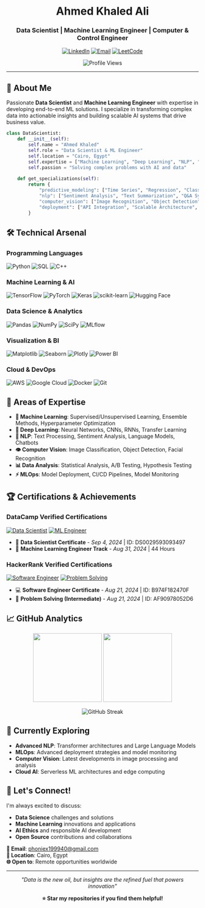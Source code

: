 <div align="center">

# Ahmed Khaled Ali
### Data Scientist | Machine Learning Engineer | Computer & Control Engineer

[![LinkedIn](https://img.shields.io/badge/LinkedIn-0077B5?style=for-the-badge&logo=linkedin&logoColor=white)](https://linkedin.com/in/phoenixak)
[![Email](https://img.shields.io/badge/Email-D14836?style=for-the-badge&logo=gmail&logoColor=white)](mailto:phoniex199940@gmail.com)
[![LeetCode](https://img.shields.io/badge/LeetCode-FFA116?style=for-the-badge&logo=leetcode&logoColor=black)](https://www.leetcode.com/phoenixak)

![Profile Views](https://komarev.com/ghpvc/?username=phoenixak&label=Profile%20views&color=0e75b6&style=flat)

</div>

---

## 🚀 About Me

Passionate **Data Scientist** and **Machine Learning Engineer** with expertise in developing end-to-end ML solutions. I specialize in transforming complex data into actionable insights and building scalable AI systems that drive business value.

```python
class DataScientist:
    def __init__(self):
        self.name = "Ahmed Khaled"
        self.role = "Data Scientist & ML Engineer"
        self.location = "Cairo, Egypt"
        self.expertise = ["Machine Learning", "Deep Learning", "NLP", "Computer Vision"]
        self.passion = "Solving complex problems with AI and data"
    
    def get_specializations(self):
        return {
            "predictive_modeling": ["Time Series", "Regression", "Classification"],
            "nlp": ["Sentiment Analysis", "Text Summarization", "Q&A Systems"],
            "computer_vision": ["Image Recognition", "Object Detection"],
            "deployment": ["API Integration", "Scalable Architecture", "MLOps"]
        }
```

## 🛠️ Technical Arsenal

### **Programming Languages**
![Python](https://img.shields.io/badge/Python-Expert-3776AB?style=flat&logo=python&logoColor=white)
![SQL](https://img.shields.io/badge/SQL-Competent-4479A1?style=flat&logo=postgresql&logoColor=white)
![C++](https://img.shields.io/badge/C++-Proficient-00599C?style=flat&logo=c%2B%2B&logoColor=white)

### **Machine Learning & AI**
![TensorFlow](https://img.shields.io/badge/TensorFlow-%23FF6F00.svg?style=flat&logo=TensorFlow&logoColor=white)
![PyTorch](https://img.shields.io/badge/PyTorch-%23EE4C2C.svg?style=flat&logo=PyTorch&logoColor=white)
![Keras](https://img.shields.io/badge/Keras-%23D00000.svg?style=flat&logo=Keras&logoColor=white)
![scikit-learn](https://img.shields.io/badge/scikit--learn-%23F7931E.svg?style=flat&logo=scikit-learn&logoColor=white)
![Hugging Face](https://img.shields.io/badge/🤗_Hugging_Face-FFCC00?style=flat&logoColor=black)

### **Data Science & Analytics**
![Pandas](https://img.shields.io/badge/Pandas-%23150458.svg?style=flat&logo=pandas&logoColor=white)
![NumPy](https://img.shields.io/badge/NumPy-%23013243.svg?style=flat&logo=numpy&logoColor=white)
![SciPy](https://img.shields.io/badge/SciPy-%230C55A5.svg?style=flat&logo=scipy&logoColor=white)
![MLflow](https://img.shields.io/badge/MLflow-%23d9ead3.svg?style=flat&logo=numpy&logoColor=blue)

### **Visualization & BI**
![Matplotlib](https://img.shields.io/badge/Matplotlib-%23ffffff.svg?style=flat&logo=Matplotlib&logoColor=black)
![Seaborn](https://img.shields.io/badge/Seaborn-3776AB?style=flat&logo=python&logoColor=white)
![Plotly](https://img.shields.io/badge/Plotly-%233F4F75.svg?style=flat&logo=plotly&logoColor=white)
![Power BI](https://img.shields.io/badge/Power_BI-F2C811?style=flat&logo=powerbi&logoColor=black)

### **Cloud & DevOps**
![AWS](https://img.shields.io/badge/AWS-%23FF9900.svg?style=flat&logo=amazon-aws&logoColor=white)
![Google Cloud](https://img.shields.io/badge/GCP-%234285F4.svg?style=flat&logo=google-cloud&logoColor=white)
![Docker](https://img.shields.io/badge/Docker-%230db7ed.svg?style=flat&logo=docker&logoColor=white)
![Git](https://img.shields.io/badge/Git-%23F05033.svg?style=flat&logo=git&logoColor=white)

## 🎯 Areas of Expertise

- **🤖 Machine Learning**: Supervised/Unsupervised Learning, Ensemble Methods, Hyperparameter Optimization
- **🧠 Deep Learning**: Neural Networks, CNNs, RNNs, Transfer Learning
- **📝 NLP**: Text Processing, Sentiment Analysis, Language Models, Chatbots
- **👁️ Computer Vision**: Image Classification, Object Detection, Facial Recognition
- **📊 Data Analysis**: Statistical Analysis, A/B Testing, Hypothesis Testing
- **⚡ MLOps**: Model Deployment, CI/CD Pipelines, Model Monitoring

## 🏆 Certifications & Achievements

### **DataCamp Verified Certifications**
[![Data Scientist](https://img.shields.io/badge/DataCamp-Data_Scientist_Certified-03EF62?style=for-the-badge&logo=datacamp&logoColor=white)](https://www.datacamp.com/certificate/DS0029593093497)
[![ML Engineer](https://img.shields.io/badge/DataCamp-ML_Engineer_Track-03EF62?style=for-the-badge&logo=datacamp&logoColor=white)](https://www.datacamp.com/completed/statement-of-accomplishment/track/7c542cee337f553a69ba12495536e233c8c14902)

- 🥇 **Data Scientist Certificate** - *Sep 4, 2024* | ID: DS0029593093497
- 🥈 **Machine Learning Engineer Track** - *Aug 31, 2024* | 44 Hours

### **HackerRank Verified Certifications**
[![Software Engineer](https://img.shields.io/badge/HackerRank-Software_Engineer-00EA64?style=for-the-badge&logo=hackerrank&logoColor=white)](https://www.hackerrank.com/certificates/b974f182470f)
[![Problem Solving](https://img.shields.io/badge/HackerRank-Problem_Solving-00EA64?style=for-the-badge&logo=hackerrank&logoColor=white)](https://www.hackerrank.com/certificates/af90978052d6)

- 💻 **Software Engineer Certificate** - *Aug 21, 2024* | ID: B974F182470F
- 🧩 **Problem Solving (Intermediate)** - *Aug 21, 2024* | ID: AF90978052D6

## 📈 GitHub Analytics

<div align="center">

<img height="180em" src="https://github-readme-stats.vercel.app/api?username=phoenixak&show_icons=true&theme=github_dark&include_all_commits=true&count_private=true"/>
<img height="180em" src="https://github-readme-stats.vercel.app/api/top-langs/?username=phoenixak&layout=compact&langs_count=8&theme=github_dark"/>

</div>

<div align="center">

![GitHub Streak](https://github-readme-streak-stats.herokuapp.com/?user=phoenixak&theme=github_dark&hide_border=false)

</div>

## 🌱 Currently Exploring

- **Advanced NLP**: Transformer architectures and Large Language Models
- **MLOps**: Advanced deployment strategies and model monitoring
- **Computer Vision**: Latest developments in image processing and analysis
- **Cloud AI**: Serverless ML architectures and edge computing

## 💬 Let's Connect!

I'm always excited to discuss:
- **Data Science** challenges and solutions
- **Machine Learning** innovations and applications  
- **AI Ethics** and responsible AI development
- **Open Source** contributions and collaborations

**📧 Email**: phoniex199940@gmail.com  
**📍 Location**: Cairo, Egypt  
**🌐 Open to**: Remote opportunities worldwide

---

<div align="center">

*"Data is the new oil, but insights are the refined fuel that powers innovation"*

**⭐ Star my repositories if you find them helpful!**

</div>
